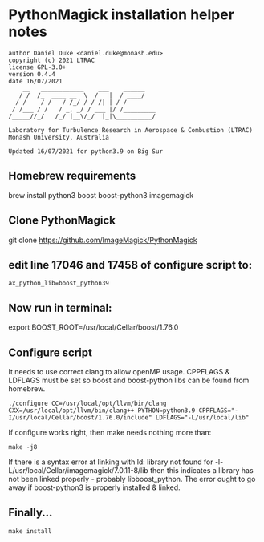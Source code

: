 
#    PythonMagick installation helper notes
    author Daniel Duke <daniel.duke@monash.edu>
    copyright (c) 2021 LTRAC
    license GPL-3.0+
    version 0.4.4
    date 16/07/2021
        __   ____________    ___    ______
       / /  /_  ____ __  \  /   |  / ____/
      / /    / /   / /_/ / / /| | / /
     / /___ / /   / _, _/ / ___ |/ /_________
    /_____//_/   /_/ |__\/_/  |_|\__________/

    Laboratory for Turbulence Research in Aerospace & Combustion (LTRAC)
    Monash University, Australia

    Updated 16/07/2021 for python3.9 on Big Sur

## Homebrew requirements
brew install python3 boost boost-python3 imagemagick

## Clone PythonMagick
git clone https://github.com/ImageMagick/PythonMagick

## edit line 17046 and 17458 of configure script to:
	ax_python_lib=boost_python39

## Now run in terminal:
export BOOST_ROOT=/usr/local/Cellar/boost/1.76.0

## Configure script
It needs to use correct clang to allow openMP usage.
CPPFLAGS & LDFLAGS must be set so boost and boost-python libs can be found from homebrew.

    ./configure CC=/usr/local/opt/llvm/bin/clang CXX=/usr/local/opt/llvm/bin/clang++ PYTHON=python3.9 CPPFLAGS="-I/usr/local/Cellar/boost/1.76.0/include" LDFLAGS="-L/usr/local/lib"

If configure works right, then make needs nothing more than:
    
    make -j8

If there is a syntax error at linking with ld: library not found for -l-L/usr/local/Cellar/imagemagick/7.0.11-8/lib then this indicates a library has not been linked properly - probably libboost_python.  The error ought to go away if boost-python3 is properly installed & linked.

## Finally...

    make install
